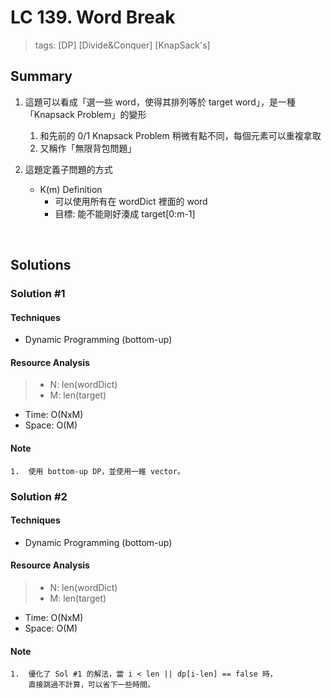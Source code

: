 # LC 139. Word Break
> tags:  [DP] [Divide&Conquer] [KnapSack's]

## Summary 
1.  這題可以看成「選一些 word，使得其排列等於 target word」，是一種「Knapsack Problem」的變形
    1.  和先前的 0/1 Knapsack Problem 稍微有點不同，每個元素可以重複拿取
    2.  又稱作「無限背包問題」
    
2.  這題定義子問題的方式
    - K(m) Definition
        - 可以使用所有在 wordDict 裡面的 word
        - 目標: 能不能剛好湊成 target[0:m-1]

<br>

## Solutions
### Solution #1
#### Techniques
- Dynamic Programming (bottom-up)

#### Resource Analysis
> - N: len(wordDict)
> - M: len(target)
- Time: O(NxM)
- Space: O(M)

#### Note
```
1.  使用 bottom-up DP，並使用一維 vector。
```


### Solution #2
#### Techniques
- Dynamic Programming (bottom-up)

#### Resource Analysis
> - N: len(wordDict)
> - M: len(target)
- Time: O(NxM)
- Space: O(M)

#### Note
```
1.  優化了 Sol #1 的解法，當 i < len || dp[i-len] == false 時，
    直接跳過不計算，可以省下一些時間。
```
